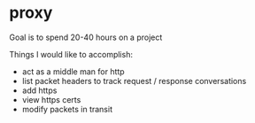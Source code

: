 # proxy

Goal is to spend 20-40 hours on a project

Things I would like to accomplish:
* act as a middle man for http
* list packet headers to track request / response conversations 
* add https
* view https certs 
* modify packets in transit
